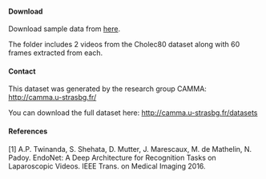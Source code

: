 #### Download

Download sample data from [here](https://s3.unistra.fr/camma_public/github/cvs_annotator/sample_data.zip).


The folder includes 2 videos from the Cholec80 dataset along with 60 frames extracted from each.


#### Contact

This dataset was generated by the research group CAMMA: http://camma.u-strasbg.fr/

You can download the full dataset here: http://camma.u-strasbg.fr/datasets

#### References

[1] A.P. Twinanda, S. Shehata, D. Mutter, J. Marescaux, M. de Mathelin, N. Padoy. EndoNet: A Deep Architecture for Recognition Tasks on Laparoscopic Videos. IEEE Trans. on Medical Imaging 2016.
